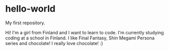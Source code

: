 # hello-world
My first repository.

Hi! I'm a girl from Finland and I want to learn to code. I'm currently studying coding at a school in Finland. I like Final Fantasy, Shin Megami Persona series and chocolate! I really love chocolate! :}
